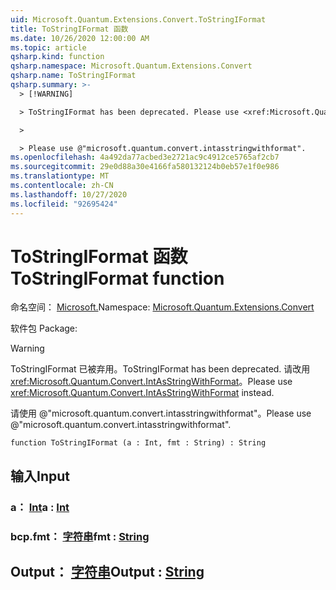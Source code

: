 ```yaml
---
uid: Microsoft.Quantum.Extensions.Convert.ToStringIFormat
title: ToStringIFormat 函数
ms.date: 10/26/2020 12:00:00 AM
ms.topic: article
qsharp.kind: function
qsharp.namespace: Microsoft.Quantum.Extensions.Convert
qsharp.name: ToStringIFormat
qsharp.summary: >-
  > [!WARNING]

  > ToStringIFormat has been deprecated. Please use <xref:Microsoft.Quantum.Convert.IntAsStringWithFormat> instead.

  >

  > Please use @"microsoft.quantum.convert.intasstringwithformat".
ms.openlocfilehash: 4a492da77acbed3e2721ac9c4912ce5765af2cb7
ms.sourcegitcommit: 29e0d88a30e4166fa580132124b0eb57e1f0e986
ms.translationtype: MT
ms.contentlocale: zh-CN
ms.lasthandoff: 10/27/2020
ms.locfileid: "92695424"
---
```

# <a name="tostringiformat-function"></a><span data-ttu-id="72d9a-102">ToStringIFormat 函数</span><span class="sxs-lookup"><span data-stu-id="72d9a-102">ToStringIFormat function</span></span>

<span data-ttu-id="72d9a-103">命名空间： [Microsoft.](xref:Microsoft.Quantum.Extensions.Convert)</span><span class="sxs-lookup"><span data-stu-id="72d9a-103">Namespace: [Microsoft.Quantum.Extensions.Convert](xref:Microsoft.Quantum.Extensions.Convert)</span></span>

<span data-ttu-id="72d9a-104">软件包 [](https://nuget.org/packages/)</span><span class="sxs-lookup"><span data-stu-id="72d9a-104">Package: [](https://nuget.org/packages/)</span></span>


> [!WARNING]
> <span data-ttu-id="72d9a-105">ToStringIFormat 已被弃用。</span><span class="sxs-lookup"><span data-stu-id="72d9a-105">ToStringIFormat has been deprecated.</span></span> <span data-ttu-id="72d9a-106">请改用 <xref:Microsoft.Quantum.Convert.IntAsStringWithFormat>。</span><span class="sxs-lookup"><span data-stu-id="72d9a-106">Please use <xref:Microsoft.Quantum.Convert.IntAsStringWithFormat> instead.</span></span>
>
> <span data-ttu-id="72d9a-107">请使用 @"microsoft.quantum.convert.intasstringwithformat"。</span><span class="sxs-lookup"><span data-stu-id="72d9a-107">Please use @"microsoft.quantum.convert.intasstringwithformat".</span></span>



```qsharp
function ToStringIFormat (a : Int, fmt : String) : String
```


## <a name="input"></a><span data-ttu-id="72d9a-108">输入</span><span class="sxs-lookup"><span data-stu-id="72d9a-108">Input</span></span>

### <a name="a--int"></a><span data-ttu-id="72d9a-109">a： [Int](xref:microsoft.quantum.lang-ref.int)</span><span class="sxs-lookup"><span data-stu-id="72d9a-109">a : [Int](xref:microsoft.quantum.lang-ref.int)</span></span>




### <a name="fmt--string"></a><span data-ttu-id="72d9a-110">bcp.fmt： [字符串](xref:microsoft.quantum.lang-ref.string)</span><span class="sxs-lookup"><span data-stu-id="72d9a-110">fmt : [String](xref:microsoft.quantum.lang-ref.string)</span></span>





## <a name="output--string"></a><span data-ttu-id="72d9a-111">Output： [字符串](xref:microsoft.quantum.lang-ref.string)</span><span class="sxs-lookup"><span data-stu-id="72d9a-111">Output : [String](xref:microsoft.quantum.lang-ref.string)</span></span>

